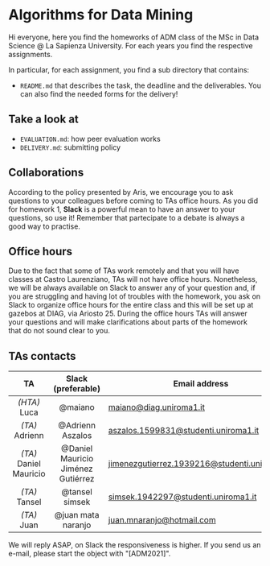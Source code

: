 # Algorithms for Data Mining 

Hi everyone,
here you find the homeworks of ADM class of the MSc in Data Science @ La Sapienza University. For each years you find the respective assignments.

In particular, for each assignment, you find a sub directory that contains:

- `README.md` that describes the task, the deadline and the deliverables. You can also find the needed forms for the delivery!


## Take a look at
- `EVALUATION.md`: how peer evaluation works
- `DELIVERY.md`: submitting policy



## Collaborations
According to the policy presented by Aris, we encourage you to ask questions to your colleagues before coming to TAs office hours. As you did for homework 1, __Slack__ is a powerful mean to have an answer to your questions, so use it! Remember that partecipate to a debate is always a good way to practise.

## Office hours
Due to the fact that some of TAs work remotely and that you will have classes at Castro Laurenziano, TAs will not have office hours. Nonetheless, we will be always available on Slack to answer any of your question and, if you are struggling and having lot of troubles with the homework, you ask on Slack to organize office hours for the entire class and this will be set up at gazebos at DIAG, via Ariosto 25. During the office hours TAs will answer your questions and will make clarifications about parts of the homework that do not sound clear to you.

## TAs contacts

|    TA    | Slack (preferable) | Email address            |
|:--------:|:------------------:|--------------------------|
|  *(HTA)* Luca |     @maiano     | maiano@diag.uniroma1.it       |
|  *(TA)* Adrienn |  @Adrienn Aszalos |   aszalos.1599831@studenti.uniroma1.it  |
|  *(TA)* Daniel Mauricio |  @Daniel Mauricio Jiménez Gutiérrez | jimenezgutierrez.1939216@studenti.uniroma1.it    |
|  *(TA)* Tansel |  @tansel simsek  | simsek.1942297@studenti.uniroma1.it    |
|  *(TA)* Juan |  @juan mata naranjo  | juan.mnaranjo@hotmail.com    |

We will reply ASAP, on Slack the responsiveness is higher. If you send us an e-mail, please start the object with "[ADM2021]".
